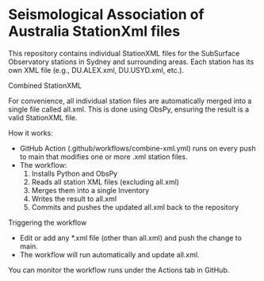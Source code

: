 # Seismological Association of Australia StationXml files

This repository contains individual StationXML files for the SubSurface Observatory stations in Sydney and surrounding areas. Each station has its own XML file (e.g., DU.ALEX.xml, DU.USYD.xml, etc.).

Combined StationXML

For convenience, all individual station files are automatically merged into a single file called all.xml. This is done using ObsPy, ensuring the result is a valid StationXML file.

How it works:

* GitHub Action (.github/workflows/combine-xml.yml) runs on every push to main that modifies one or more .xml station files.
* The workflow:
	1.	Installs Python and ObsPy
	2.	Reads all station XML files (excluding all.xml)
	3.	Merges them into a single Inventory
	4.	Writes the result to all.xml
	5.	Commits and pushes the updated all.xml back to the repository

Triggering the workflow
* Edit or add any *.xml file (other than all.xml) and push the change to main.
* The workflow will run automatically and update all.xml.

You can monitor the workflow runs under the Actions tab in GitHub.


